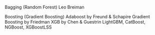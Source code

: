 Bagging (Random Forest)
Leo Breiman

Boosting (Gradient Boosting)
Adaboost by Freund & Schapire
Gradient Boosting by Friedman
XGB by Chen & Guestrin
LightGBM, CatBoost, NGBoost, XGBoostLSS

